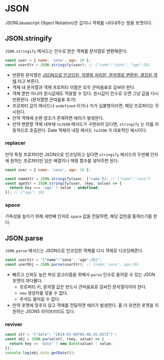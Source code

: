 # JSON

JSON(Javascript Object Notation)은 값이나 객체를 나타내주는 범용 포맷이다.

## JSON.stringify

`JSON.stringify` 메서드는 인수로 받은 객체를 문자열로 변환해준다.

```js
const user = { name: 'sona', age: 26 };
const userStr = JSON.stringify(user); // {"name":"sona", "age":26}
```

- 반환된 문자열은 <u>JSON으로 인코딩된, 직렬화 처리된, 문자열로 변환된, 결집된 객체</u> 라고 부른다.
- 객체 내 문자열과 객체 프로퍼티 이름은 모두 큰따옴표로 감싸야 한다.
- 객체 뿐만 아니라 원시값에도 적용할 수 있다. 원시값이 인수로 오면 그냥 값을 다시 반환한다. (문자열엔 큰따옴표 추가)
- 프로퍼티 값이 메서드나 `undefined` 이거나 키가 심볼형이라면, 해당 프로퍼티는 무시된다.
- 만약 객체에 순환 참조가 존재하면 에러가 발생한다.
- 만약 변환할 객체 내부에 `toJSON` 메서드가 구현되어 있다면, `stringify` 는 이를 자동적으로 호출한다. Date 객체의 내장 메서드 `toJSON` 가 대표적인 예시이다.

### replacer

만약 특정 프로퍼티만 JSON으로 인코딩하고 싶다면 `stringify` 메서드의 두번째 인자에 원하는 프로퍼티만 담은 배열이나 매핑 함수를 넣어주면 된다.

```js
const user = { name: 'sona', age: 26 };

const nameStr = JSON.stringify(user, ['name']); // {"name":"sona"}
const ageStr = JSON.stringify(user, (key, value) => {
  return key === 'age' ? value : undefined;
}); // {"age": 26}
```

### space

가독성을 높이기 위해 세번째 인자로 `space` 값을 전달하면, 해당 값만큼 들여쓰기를 한다.

## JSON.parse

`JSON.parse` 메서드는 JSON으로 인코딩한 객체를 다시 객체로 디코딩해준다.

```js
const userStr = "{"name":"sona", "age":26}";
const userObj = JSON.parse(userStr); // {name:'sona', age:26}
```

- 빠르고 신뢰도 높은 파싱 알고리즘을 위해서 `parse` 인수로 들어갈 수 있는 JSON 포멧이 까다롭다.
  - 프로퍼티 키, 문자열 값은 반드시 큰따옴표로 감싸진 문자열이어야 한다.
  - `new` 생성자를 넣을 수 없다.
  - 주석도 들어갈 수 없다.
- 만약 포멧에 맞추지 않고 객체를 전달하면 에러가 발생한다. 좀 더 유연한 포멧을 지원하는 JSON5 라이브러리도 있다.

### reviver

```js
const str = '{"date": "2024-01-09T05:48:35.657Z"}';
const obj = JSON.parse(str, (key, value) => {
  return key == 'date' ? new Date(value) : value;
});
console.log(obj.date.getDate());
```
